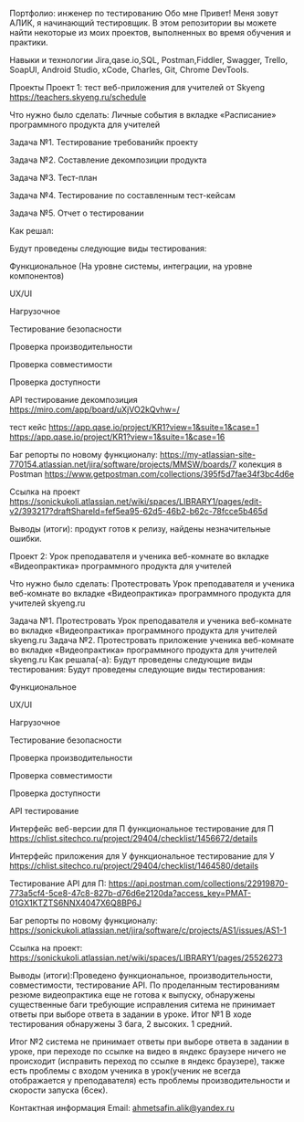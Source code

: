 Портфолио: инженер по тестированию
Обо мне
Привет! Меня зовут АЛИК, я начинающий тестировщик.
В этом репозитории вы можете найти некоторые из моих проектов, выполненных во время обучения и практики.

Навыки и технологии
Jira,qase.io,SQL, Postman,Fiddler, Swagger, Trello,
SoapUI, Android Studio, xCode, Charles, Git, Chrome DevTools.

Проекты
Проект 1: тест веб-приложения для учителей от Skyeng https://teachers.skyeng.ru/schedule

Что нужно было сделать:
Личные события в вкладке «Расписание» программного продукта для учителей


Задача №1. Тестирование требованийк проекту

Задача №2. Составление декомпозиции продукта

Задача №3. Тест-план

Задача №4. Тестирование по составленным тест-кейсам

Задача №5. Отчет о тестировании

Как решал:

Будут проведены следующие виды тестирования:

Функциональное (На уровне системы, интеграции, на уровне компонентов)

UX/UI

Нагрузочное 

Тестирование безопасности

Проверка производительности

Проверка совместимости

Проверка доступности


API тестирование
декомпозиция https://miro.com/app/board/uXjVO2kQvhw=/

тест кейс https://app.qase.io/project/KR1?view=1&suite=1&case=1
https://app.qase.io/project/KR1?view=1&suite=1&case=16

Баг репорты по новому функционалу:  https://my-atlassian-site-770154.atlassian.net/jira/software/projects/MMSW/boards/7
колекция в Postman https://www.getpostman.com/collections/395f5d7fae34f3bc4d6e

Ссылка на проект https://sonickukoli.atlassian.net/wiki/spaces/LIBRARY1/pages/edit-v2/393217?draftShareId=fef5ea95-62d5-46b2-b62c-78fcce5b465d

Выводы (итоги): продукт готов к релизу,  найдены незначительные ошибки.



Проект 2: Урок преподавателя и ученика веб-комнате во вкладке «Видеопрактика» программного продукта для учителей

Что нужно было сделать: Протестровать Урок преподавателя и ученика веб-комнате во вкладке «Видеопрактика» программного продукта для учителей skyeng.ru

Задача №1. Протестровать Урок преподавателя и ученика веб-комнате во вкладке «Видеопрактика» программного продукта для учителей skyeng.ru
Задача №2. Протестровать приложение ученика веб-комнате во вкладке «Видеопрактика» программного продукта для учителей skyeng.ru
Как решала(-а): 
Будут проведены следующие виды тестирования:
Будут проведены следующие виды тестирования:

Функциональное

UX/UI

Нагрузочное 

Тестирование безопасности

Проверка производительности

Проверка совместимости

Проверка доступности

API тестирование

Интерфейс веб-версии для П
функциональное тестирование для П https://chlist.sitechco.ru/project/29404/checklist/1456672/details

Интерфейс приложения для У
функциональное тестирование для У https://chlist.sitechco.ru/project/29404/checklist/1464580/details

Тестирование API для П:   https://api.postman.com/collections/22919870-773a5cf4-5ce8-47c8-827b-d76d6e2120da?access_key=PMAT-01GX1KTZTS6NNX4047X6Q8BP6J

Баг репорты по новому функционалу:  
https://sonickukoli.atlassian.net/jira/software/c/projects/AS1/issues/AS1-1

Ссылка на проект: https://sonickukoli.atlassian.net/wiki/spaces/LIBRARY1/pages/25526273

Выводы (итоги):Проведено функциональное, производительности, совместимости, тестирование API. По проделанным тестированиям резюме видеопрактика еще не готова к выпуску, обнаружены существенные баги требующие исправления ситема не принимает ответы при выборе ответа в задании в уроке.
Итог №1 В ходе тестирования обнаружены 3 бага, 2 высоких. 1 средний.

Итог №2 система не принимает ответы при выборе ответа в задании в уроке, при переходе по ссылке на видео в яндекс браузере ничего не происходит (исправить переход по ссылке в яндекс браузере), также есть проблемы с входом ученика в урок(ученик не всегда отображается у преподавателя) есть проблемы производительности и скорости запуска (6сек). 

Контактная информация
Email: ahmetsafin.alik@yandex.ru

